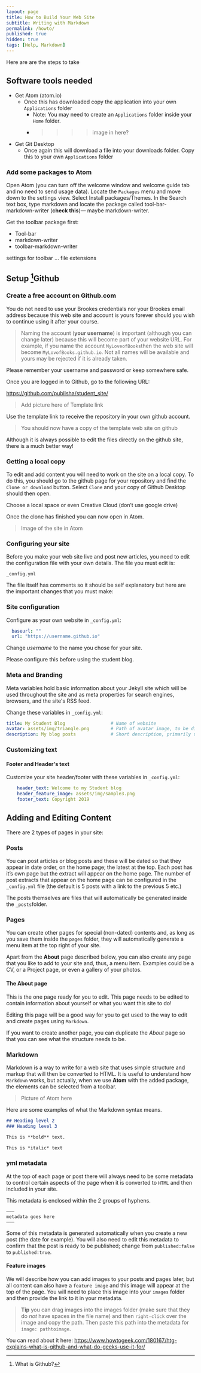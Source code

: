 ```yaml
---
layout: page
title: How to Build Your Web Site
subtitle: Writing with Markdown
permalink: /howto/
published: true
hidden: true
tags: [Help, Markdown]
---
```


Here are are the steps to take 

## Software tools needed

* Get Atom (atom.io)
	* Once this has downloaded copy the application into  your own `Applications` folder
		* Note: You may need to create an `Applications` folder inside your `Home` folder.
		* > >>> image in here?
* Get Git Desktop
	* Once again this will download a file into your downloads folder. Copy this to  your own `Applications` folder

### Add some packages to Atom
 
 Open Atom (you can turn off the welcome window and welcome guide tab and no need to send usage data). Locate the `Packages` menu and move down to  the settings view. Select Install packages/Themes. In the Search text box, type markdown and locate the package called tool-bar-markdown-writer (__check this__)— maybe markdown-writer.
 
 Get the toolbar package first:
 
 
* Tool-bar
* markdown-writer
* toolbar-markdown-writer

settings for toolbar ... file extensions


## Setup [^1]Github

### Create a free account on Github.com

You do not need to use your Brookes credentials nor your Brookes email address because this web site and account is yours forever should you wish to continue using it after your course.
>Naming the account (**your username**) is important (although you can change later) because this will become part of your website URL. For example, if you name the account `MyLoveofBooks`then the web site will become `MyLovofBooks.github.io`. Not all names will be available and yours may be rejected if it is already taken.

Please remember your username and password or keep somewhere safe.

Once you are logged in to Github, go to the following URL:

https://github.com/publisha/student_site/

> Add picture here of Template link

Use the template link to receive the repository in your own github account.

> You should now have a copy of the template web site on github

Although it is always possible to edit the files directly on the github site, there is a much better way!

### Getting a local copy

To edit and add content you will need to work on the site on a local copy. To do this, you should go to the github page for your repository and find the `Clone or download` button.  Select `Clone` and your copy of Github Desktop should then open.

Choose a local space or even Creative Cloud (don’t use google drive)

Once the clone has finished you can now open in Atom. 

> Image of the site in Atom

### Configuring your site

Before you make your web site live and post new articles, you need to edit the configuration file with your own details. The file you must edit is:

`_config.yml`

The file itself has comments so it should be self explanatory but here are the important changes that you must make:

### Site configuration
Configure as your own website in `_config.yml`:

```yml
  baseurl: ""
  url: "https://username.github.io"
```

Change _username_ to the name you chose for your site.

Please configure this before using the student blog.

### Meta and Branding

Meta variables hold basic information about your Jekyll site which will be used throughout the site and as meta properties for search engines, browsers, and the site's RSS feed.

Change these variables in `_config.yml`:

```yml
title: My Student Blog                 # Name of website
avatar: assets/img/triangle.png        # Path of avatar image, to be displayed in the site header (you can create a logo do make an image of yourself)
description: My blog posts             # Short description, primarily used by search engines
```

### Customizing text

#### Footer and Header's text

Customize your site header/footer with these variables in `_config.yml`:

```yml
    header_text: Welcome to my Student blog
    header_feature_image: assets/img/sample3.png
    footer_text: Copyright 2019
```

## Adding and Editing Content

There are 2 types of pages in your site:

### Posts

You can post articles or blog posts and these will be dated so that they appear in date order, on the home page; the latest at the top. Each post has it’s own page but the extract will appear on the home page. The number of post extracts that appear on the home page can be configured in the `_config.yml` file (the default is 5 posts with a link to the previous 5 etc.)

The posts themselves are files that will automatically be generated inside the `_posts`folder.

### Pages

You can create other pages for special (non-dated) contents and, as long as you save them inside the `pages` folder, they will automatically generate a menu item at the top right of your site.

Apart from the **About** page described below, you can also create any page that you like to add to your site and, thus, a menu item. Examples could be a CV, or a Project page, or even a gallery of your photos.

#### The About page

This is the one page ready for you to edit. This page needs to be edited to contain information about yourself or what you want this site to do!

Editing this page will be a good way for you to get used to the way to edit and create pages using `Markdown`.

If you want to create another page, you can duplicate the *About* page so that you can see what the structure needs to be.

### Markdown

Markdown is a way to write for a web site that uses simple structure and markup that will then be converted to HTML. It is useful to understand how `Markdown` works, but actually, when we use **Atom** with the added package, the elements can be selected from a toolbar. 

> Picture of Atom here

Here are some examples of what the Markdown syntax means.

```Markdown
## Heading level 2
### Heading level 3

This is **bold** text.

This is *italic* text

````

### yml metadata

At the top of each page or post there will always need to be some metadata to control certain aspects of the page when it is converted to `HTML` and then included in your site.

This metadata is enclosed within the 2 groups of hyphens.

```
–––
metadata goes here
–––
```

Some of this metadata is generated automatically when you create a new post (the date for example). You will also need to edit this metadata to confirm that the post is ready to be published; change from `published:false` to `published:true`.

#### Feature images

We will describe how you can add images to your posts and pages later, but all content can also have a `feature image` and this image will appear at the top of the page. You will need to place this image into your `images` folder and then provide the link to it in your metadata.

> **Tip** you can drag images into the images folder (make sure that they do _not_ have spaces in the file name) and then `right-click` over the image and copy the path. Then paste this path into the metadata for `image: pathtoimage`.

[^1]: What is Github?

You can read about it here: https://www.howtogeek.com/180167/htg-explains-what-is-github-and-what-do-geeks-use-it-for/
